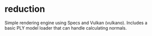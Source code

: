 # reduction
Simple rendering engine using Specs and Vulkan (vulkano). Includes a basic PLY model loader that can handle calculating normals.

